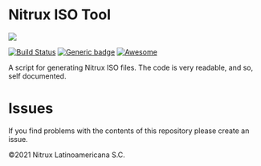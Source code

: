 # Nitrux ISO Tool

![](https://raw.githubusercontent.com/Nitrux/luv-icon-theme/master/Luv/mimetypes/64/application-x-cd-image.svg)

 [![Build Status](https://app.travis-ci.com/Nitrux/iso-tool.svg?branch=master)](https://app.travis-ci.com/Nitrux/iso-tool) [![Generic badge](https://img.shields.io/badge/OS-Linux-blue.svg)](https://shields.io/) [![Awesome](https://awesome.re/badge.svg)](https://awesome.re)

A script for generating Nitrux ISO files. The code is very readable, and so, self documented.

# Issues
If you find problems with the contents of this repository please create an issue.

©2021 Nitrux Latinoamericana S.C.
